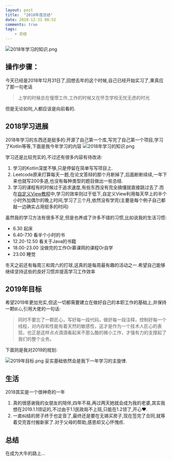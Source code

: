 ```yaml
---
layout: post
title:  "2018年度总结"
date: 2018-12-31 08:52
comments: true
tags: 
	- 总结
---
```


![2018年学习的知识.png](http://plew0vk60.bkt.clouddn.com//blog/181231/road.jpg)

<!-- more -->








## 操作步骤：

今天已经是2018年12月31日了,回想去年的这个时候,自己已经开始实习了,果真应了那一句老话
> 上学的时候总在憧憬工作,工作的时候又在怀念学校无忧无虑的时光

但是无论如何,人都应该是向前看的.

## 2018学习进展
2018年学习的东西还是挺多的:开源了自己第一个库,写完了自己第一个项目,学习了Kotlin等等,下面是我今年学习的内容
![2018年学习的知识.png](https://upload-images.jianshu.io/upload_images/9271486-c5299aaef3e4d5d8.png?imageMogr2/auto-orient/strip%7CimageView2/2/w/1240)

学习还是比较充实的,不过还有很多内容有待改进:
1. 学习的Kotlin深度不够,只是停留在简单写写项目上.
2. Leetcode原来打算每天一题,在论文答辩的那个月断掉了,后面断断续续,一年下来也就写200多道,也没有每种类型的题目做出一些总结.
3. 学习的课程有的时候过于追求速度,有些东西没有完全搞懂就直接跳过去了.而在[自定义View教程](https://github.com/GcsSloop/AndroidNote)中,学习的效率则过于低下,自定义View利用每天早上的半个小时外加偶尔的晚上时间,学习了三个月,依然没有学完(主要是每个例子自己都敲一边确实占用挺多的时间)

虽然我的学习方法有很多不足,但是也养成了许多不错的习惯,比如说我的生活习惯:
- 6.30 起床
- 6.40-7.10 看半个小时的书
- 12.20-12.50 看关于Java的书籍
- 18.00-23.00 没做完的工作Or慕课网的课程Or自学
- 23.00 睡觉

冬天之前还有每周三和周六的打球,这真的是每周最有趣的活动之一.希望自己能够继续坚持这些的良好习惯并提高学习工作效率
## 2019年目标

希望2019年更加充实,但这一切都需要建立在做好自己的本职工作的基础上,并保持一颗`匠心`,引用大佬的一句话:
> 同时不要忘了一颗匠心，写好每一段代码，做好每一段注释，控制好每一个线程，对内存和性能有着天然的敏感性，这才是作为一个技术人匠心的表现，也正是这样点点滴滴看起来不那么酷的微小工作，才强有力的支撑起了我们的整个业务。

下面则是我对2019的规划:

![2019年目标.png](https://upload-images.jianshu.io/upload_images/9271486-8eb16f7618a7224b.png?imageMogr2/auto-orient/strip%7CimageView2/2/w/1240)
妥实基础依然会是我下一年学习的主旋律.

## 生活
2018其实是一个很神奇的一年
1. 真的很感谢我的女朋友的陪伴,四年不易,再过两天她就会成为我的老婆,其实我想在2019.1.1领证的,不过由于1.1民政局不上班,只能在1.2领了,开心❤️.
2. 一直纠结的房子终于也定音了,最终还是要在无锡买房子,现在签完了合同,就等着交完首付搬新家了.对于父母的帮助,感恩却又心怀愧疚.

## 总结
在成为大牛的路上...


